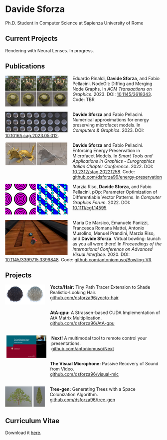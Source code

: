 # Davide Sforza

Ph.D. Student in Computer Science at Sapienza University of Rome


## Current Projects

Rendering with Neural Lenses. In progress.


## Publications

<img style="float: left; margin-right: 16px;" src="images/nodegit.jpg" width="200"/>

Eduardo Rinaldi, **Davide Sforza**, and Fabio Pellacini. NodeGit: Diffing and Merging Node Graphs. In *ACM Transactions on Graphics*. 2023. DOI: [10.1145/3618343](https://doi.org/10.1145/3618343). Code: TBR
<br/><br/>

<img style="float: left; margin-right: 16px;" src="images/refractive.jpg" width="200"/>

**Davide Sforza** and Fabio Pellacini. Numerical approximations for energy preserving microfacet models. In *Computers & Graphics*. 2023. DOI: [10.1016/j.cag.2023.05.012](https://doi.org/10.1016/j.cag.2023.05.012).

<img style="float: left; margin-bottom: 32px;" src="images/gold.jpg" width="100"/>
<img style="float: left; margin-right: 16px; margin-bottom: 32px;" src="images/glass.jpg" width="100"/>

**Davide Sforza** and Fabio Pellacini. Enforcing Energy Preservation in Microfacet Models. In *Smart Tools and Applications in Graphics - Eurographics Italian Chapter Conference*. 2022. DOI: [10.2312/stag.20221258](https://doi.org/10.2312/stag.20221258). Code: [github.com/dsforza96/energy-preservation](https://github.com/dsforza96/energy-preservation)

<img style="float: left; margin-right: 4px;" src="images/circles.gif" width="98"/>
<img style="float: left; margin-right: 16px;" src="images/stripes.gif" width="98"/>

Marzia Riso, **Davide Sforza**, and Fabio Pellacini. pOp: Parameter Optimization of Differentiable Vector Patterns. In *Computer Graphics Forum*. 2022. DOI: [10.1111/cgf.14595](https://doi.org/10.1111/cgf.14595).
<br/><br/>

<img style="float: left; margin-right: 16px;" src="images/bowling.jpg" width="200"/>

Maria De Marsico, Emanuele Panizzi, Francesca Romana Mattei, Antonio Musolino, Manuel Prandini, Marzia Riso, and **Davide Sforza**. Virtual bowling: launch as you all were there! In *Proceedings of the International Conference on Advanced Visual Interface*. 2020. DOI: [10.1145/3399715.3399848](https://doi.org/10.1145/3399715.3399848). Code: [github.com/antoniomuso/Bowling-VR](https://github.com/antoniomuso/Bowling-VR)


## Projects

<img style="float: left;" src="images/brown.jpg" width="64"/>
<img style="float: left; margin-right: 16px;" src="images/blonde.jpg" width="64"/>

**Yocto/Hair:** Tiny Path Tracer Extension to Shade Realistic-Looking Hair. \
[github.com/dsforza96/yocto-hair](https://github.com/dsforza96/yocto-hair)
<br/><br/>

<img style="float: left; margin-right: 144px" height="64"/>

**AtA-gpu:** A Strassen-based CUDA Implementation of AtA Matrix Multiplication. \
[github.com/dsforza96/AtA-gpu](https://github.com/dsforza96/AtA-gpu)
<br/><br/>

<img style="float: left; margin-left: 4px; margin-right: 16px;" src="images/finger_snap.gif" width="128"/>

**Next!** A multimodal tool to remote control your presentations. \
[github.com/antoniomuso/Next](https://github.chttps://github.com/antoniomuso/Next)
<br/><br/>

<img style="float: left; margin-right: 144px" height="64"/>

**The Visual Microphone:** Passive Recovery of Sound from Video. \
[github.com/dsforza96/visual-mic](https://github.com/dsforza96/visual-mic)
<br/><br/>

<img style="float: left; margin-right: 4px; " src="images/simple.jpg" height="65"/>
<img style="float: left; margin-right: 16px" src="images/cypress.jpg" height="65"/>

**Tree-gen:** Generating Trees with a Space Colonization Algorithm. \
[github.com/dsforza96/tree-gen](https://github.com/dsforza96/tree-gen)
<br/><br/>


## Curriculum Vitae

Download it [here](cv.pdf).
